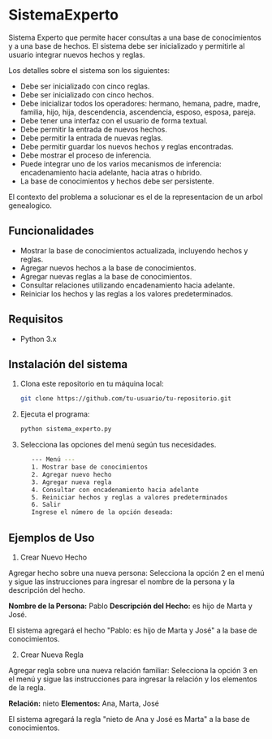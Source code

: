 # SistemaExperto
Sistema Experto que permite hacer consultas a una base de conocimientos y a una base de hechos.
El sistema debe ser inicializado y permitirle al usuario integrar nuevos hechos y reglas.

Los detalles sobre el sistema son los siguientes:
- Debe ser inicializado con cinco reglas.
- Debe ser inicializado con cinco hechos.
- Debe inicializar todos los operadores: hermano, hemana, padre, madre, familia, hijo, hija, descendencia, ascendencia, esposo, esposa, pareja.
- Debe tener una interfaz con el usuario de forma textual.
- Debe permitir la entrada de nuevos hechos.
- Debe permitir la entrada de nuevas reglas.
- Debe permitir guardar los nuevos hechos y reglas encontradas.
- Debe mostrar el proceso de inferencia.
- Puede integrar uno de los varios mecanismos de inferencia: encadenamiento hacia adelante, hacia atras o hıbrido.
- La base de conocimientos y hechos debe ser persistente.

El contexto del problema a solucionar es el de la representacion de un  arbol genealogico.

## Funcionalidades

- Mostrar la base de conocimientos actualizada, incluyendo hechos y reglas.
- Agregar nuevos hechos a la base de conocimientos.
- Agregar nuevas reglas a la base de conocimientos.
- Consultar relaciones utilizando encadenamiento hacia adelante.
- Reiniciar los hechos y las reglas a los valores predeterminados.

## Requisitos

- Python 3.x

## Instalación del sistema

1. Clona este repositorio en tu máquina local:

   ```bash
   git clone https://github.com/tu-usuario/tu-repositorio.git

2. Ejecuta el programa:

   ```bash
   python sistema_experto.py

3. Selecciona las opciones del menú según tus necesidades.

   ```bash
      --- Menú ---
      1. Mostrar base de conocimientos
      2. Agregar nuevo hecho
      3. Agregar nueva regla
      4. Consultar con encadenamiento hacia adelante
      5. Reiniciar hechos y reglas a valores predeterminados
      6. Salir
      Ingrese el número de la opción deseada: 

## Ejemplos de Uso

   1. Crear Nuevo Hecho
      
   Agregar hecho sobre una nueva persona:
   Selecciona la opción 2 en el menú y sigue las instrucciones para ingresar el nombre de la persona y la descripción del hecho.
   
   **Nombre de la Persona:** Pablo
   **Descripción del Hecho:** es hijo de Marta y José.
   
   El sistema agregará el hecho "Pablo: es hijo de Marta y José" a la base de conocimientos.
   
   2. Crear Nueva Regla
      
   Agregar regla sobre una nueva relación familiar:
   Selecciona la opción 3 en el menú y sigue las instrucciones para ingresar la relación y los elementos de la regla.
   
   **Relación:** nieto
   **Elementos:** Ana, Marta, José
   
   El sistema agregará la regla "nieto de Ana y José es Marta" a la base de conocimientos.

